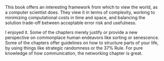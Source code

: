 This book offers an interesting framework from which to view the world, as a computer scientist does. They view it in terms of complexity, working to minimizing computational costs in time and space, and balancing the solution trade-off between acceptable error risk and usefulness.

I enjoyed it. Some of the chapters merely justify or provide a new perspective on commonplace human endeavors like sorting or senescence. Some of the chapters offer guidelines on how to structure parts of your life, by using things like strategic randomness or the 37% Rule. For pure knowledge of how communication, the networking chapter is great.
